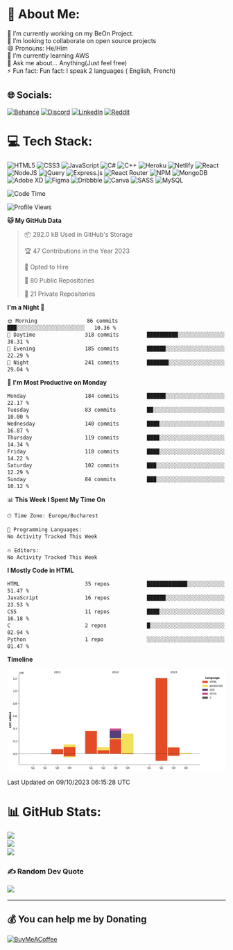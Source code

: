 # 💫 About Me:
🔭 I’m currently working on my BeOn Project. <br>👯 I’m looking to collaborate on open source projects<br>😄 Pronouns: He/Him<br>🌱 I’m currently learning AWS<br>💬 Ask me about... Anything(Just feel free)<br>⚡ Fun fact: Fun fact: I speak 2 languages ( English, French)


## 🌐 Socials:
[![Behance](https://img.shields.io/badge/Behance-1769ff?logo=behance&logoColor=white)](https://behance.net/https://www.behance.net/leroyyoumbi) [![Discord](https://img.shields.io/badge/Discord-%237289DA.svg?logo=discord&logoColor=white)](htttps://discord.gg/Leroy#0512) [![LinkedIn](https://img.shields.io/badge/LinkedIn-%230077B5.svg?logo=linkedin&logoColor=white)](https://linkedin.com/in/https://www.linkedin.com/in/tanguy-leroy-k-youmbi-a02261206/) [![Reddit](https://img.shields.io/badge/Reddit-%23FF4500.svg?logo=Reddit&logoColor=white)](https://reddit.com/user/https://www.reddit.com/user/Fit_Look_9286) 

# 💻 Tech Stack:
![HTML5](https://img.shields.io/badge/html5-%23E34F26.svg?style=flat&logo=html5&logoColor=white) ![CSS3](https://img.shields.io/badge/css3-%231572B6.svg?style=flat&logo=css3&logoColor=white) ![JavaScript](https://img.shields.io/badge/javascript-%23323330.svg?style=flat&logo=javascript&logoColor=%23F7DF1E) ![C#](https://img.shields.io/badge/c%23-%23239120.svg?style=flat&logo=c-sharp&logoColor=white) ![C++](https://img.shields.io/badge/c++-%2300599C.svg?style=flat&logo=c%2B%2B&logoColor=white) ![Heroku](https://img.shields.io/badge/heroku-%23430098.svg?style=flat&logo=heroku&logoColor=white) ![Netlify](https://img.shields.io/badge/netlify-%23000000.svg?style=flat&logo=netlify&logoColor=#00C7B7) ![React](https://img.shields.io/badge/react-%2320232a.svg?style=flat&logo=react&logoColor=%2361DAFB) ![NodeJS](https://img.shields.io/badge/node.js-6DA55F?style=flat&logo=node.js&logoColor=white) ![jQuery](https://img.shields.io/badge/jquery-%230769AD.svg?style=flat&logo=jquery&logoColor=white) ![Express.js](https://img.shields.io/badge/express.js-%23404d59.svg?style=flat&logo=express&logoColor=%2361DAFB) ![React Router](https://img.shields.io/badge/React_Router-CA4245?style=flat&logo=react-router&logoColor=white) ![NPM](https://img.shields.io/badge/NPM-%23000000.svg?style=flat&logo=npm&logoColor=white) ![MongoDB](https://img.shields.io/badge/MongoDB-%234ea94b.svg?style=flat&logo=mongodb&logoColor=white) ![Adobe XD](https://img.shields.io/badge/Adobe%20XD-470137?style=flat&logo=Adobe%20XD&logoColor=#FF61F6) 	![Figma](https://img.shields.io/badge/figma-%23F24E1E.svg?style=flat&logo=figma&logoColor=white) ![Dribbble](https://img.shields.io/badge/Dribbble-EA4C89?style=flat&logo=dribbble&logoColor=white) ![Canva](https://img.shields.io/badge/Canva-%2300C4CC.svg?style=flat&logo=Canva&logoColor=white) ![SASS](https://img.shields.io/badge/SASS-hotpink.svg?style=flat&logo=SASS&logoColor=white) ![MySQL](https://img.shields.io/badge/mysql-%2300f.svg?style=flat&logo=mysql&logoColor=white)

<!--START_SECTION:waka-->
![Code Time](http://img.shields.io/badge/Code%20Time-265%20hrs%2052%20mins-blue)

![Profile Views](http://img.shields.io/badge/Profile%20Views-0-blue)

**🐱 My GitHub Data** 

> 📦 292.0 kB Used in GitHub's Storage 
 > 
> 🏆 47 Contributions in the Year 2023
 > 
> 💼 Opted to Hire
 > 
> 📜 80 Public Repositories 
 > 
> 🔑 21 Private Repositories 
 > 
**I'm a Night 🦉** 

```text
🌞 Morning                86 commits          ███░░░░░░░░░░░░░░░░░░░░░░   10.36 % 
🌆 Daytime                318 commits         ██████████░░░░░░░░░░░░░░░   38.31 % 
🌃 Evening                185 commits         ██████░░░░░░░░░░░░░░░░░░░   22.29 % 
🌙 Night                  241 commits         ███████░░░░░░░░░░░░░░░░░░   29.04 % 
```
📅 **I'm Most Productive on Monday** 

```text
Monday                   184 commits         ██████░░░░░░░░░░░░░░░░░░░   22.17 % 
Tuesday                  83 commits          ██░░░░░░░░░░░░░░░░░░░░░░░   10.00 % 
Wednesday                140 commits         ████░░░░░░░░░░░░░░░░░░░░░   16.87 % 
Thursday                 119 commits         ████░░░░░░░░░░░░░░░░░░░░░   14.34 % 
Friday                   118 commits         ████░░░░░░░░░░░░░░░░░░░░░   14.22 % 
Saturday                 102 commits         ███░░░░░░░░░░░░░░░░░░░░░░   12.29 % 
Sunday                   84 commits          ███░░░░░░░░░░░░░░░░░░░░░░   10.12 % 
```


📊 **This Week I Spent My Time On** 

```text
🕑︎ Time Zone: Europe/Bucharest

💬 Programming Languages: 
No Activity Tracked This Week

🔥 Editors: 
No Activity Tracked This Week
```

**I Mostly Code in HTML** 

```text
HTML                     35 repos            █████████████░░░░░░░░░░░░   51.47 % 
JavaScript               16 repos            ██████░░░░░░░░░░░░░░░░░░░   23.53 % 
CSS                      11 repos            ████░░░░░░░░░░░░░░░░░░░░░   16.18 % 
C                        2 repos             █░░░░░░░░░░░░░░░░░░░░░░░░   02.94 % 
Python                   1 repo              ░░░░░░░░░░░░░░░░░░░░░░░░░   01.47 % 
```



**Timeline**

![Lines of Code chart](https://raw.githubusercontent.com/Mr-Roy-alt/Mr-Roy-alt/main/assets/bar_graph.png)


 Last Updated on 09/10/2023 06:15:28 UTC
<!--END_SECTION:waka-->

# 📊 GitHub Stats:
![](https://github-readme-stats.vercel.app/api?username=Mr-Roy-alt&theme=dark&hide_border=false&include_all_commits=false&count_private=false)<br/>
![](https://github-readme-streak-stats.herokuapp.com/?user=Mr-Roy-alt&theme=dark&hide_border=false)<br/>
![](https://github-readme-stats.vercel.app/api/top-langs/?username=Mr-Roy-alt&theme=dark&hide_border=false&include_all_commits=false&count_private=false&layout=compact)

### ✍️ Random Dev Quote
![](https://quotes-github-readme.vercel.app/api?type=horizontal&theme=radical)

---
## 💰 You can help me by Donating
  [![BuyMeACoffee](https://img.shields.io/badge/Buy%20Me%20a%20Coffee-ffdd00?style=for-the-badge&logo=buy-me-a-coffee&logoColor=black)](https://buymeacoffee.com/https://www.buymeacoffee.com/leroyyoumb4) 

  <!-- Proudly created with GPRM ( https://gprm.itsvg.in ) -->
  
